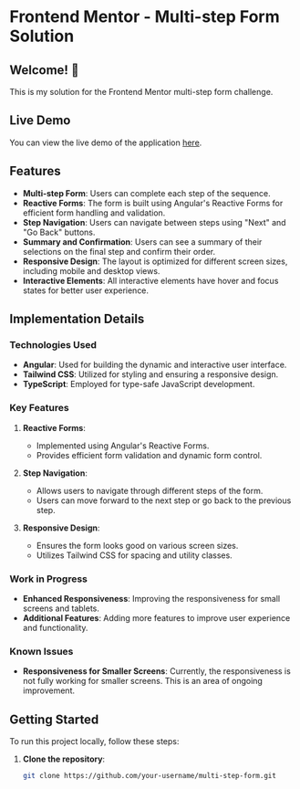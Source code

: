 # Frontend Mentor - Multi-step Form Solution

## Welcome! 👋

This is my solution for the Frontend Mentor multi-step form challenge.

## Live Demo

You can view the live demo of the application [here](https://moses-multi-step-form-app.netlify.app/).

## Features

- **Multi-step Form**: Users can complete each step of the sequence.
- **Reactive Forms**: The form is built using Angular's Reactive Forms for efficient form handling and validation.
- **Step Navigation**: Users can navigate between steps using "Next" and "Go Back" buttons.
- **Summary and Confirmation**: Users can see a summary of their selections on the final step and confirm their order.
- **Responsive Design**: The layout is optimized for different screen sizes, including mobile and desktop views.
- **Interactive Elements**: All interactive elements have hover and focus states for better user experience.

## Implementation Details

### Technologies Used

- **Angular**: Used for building the dynamic and interactive user interface.
- **Tailwind CSS**: Utilized for styling and ensuring a responsive design.
- **TypeScript**: Employed for type-safe JavaScript development.

### Key Features

1. **Reactive Forms**:
   - Implemented using Angular's Reactive Forms.
   - Provides efficient form validation and dynamic form control.

2. **Step Navigation**:
   - Allows users to navigate through different steps of the form.
   - Users can move forward to the next step or go back to the previous step.

3. **Responsive Design**:
   - Ensures the form looks good on various screen sizes.
   - Utilizes Tailwind CSS for spacing and utility classes.

### Work in Progress

- **Enhanced Responsiveness**: Improving the responsiveness for small screens and tablets.
- **Additional Features**: Adding more features to improve user experience and functionality.

### Known Issues

- **Responsiveness for Smaller Screens**: Currently, the responsiveness is not fully working for smaller screens. This is an area of ongoing improvement.

## Getting Started

To run this project locally, follow these steps:

1. **Clone the repository**:
   ```bash
   git clone https://github.com/your-username/multi-step-form.git
